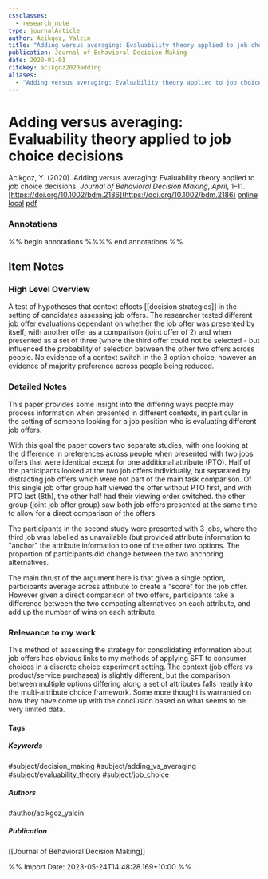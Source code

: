 ```yaml
---
cssclasses:
  - research_note
type: journalArticle
author: Acikgoz, Yalcin
title: "Adding versus averaging: Evaluability theory applied to job choice decisions"
publication: Journal of Behavioral Decision Making
date: 2020-01-01
citekey: acikgoz2020adding
aliases:
  - "Adding versus averaging: Evaluability theory applied to job choice decisions"
---
```


# Adding versus averaging: Evaluability theory applied to job choice decisions

Acikgoz, Y. (2020). Adding versus averaging: Evaluability theory applied to job choice decisions. _Journal of Behavioral Decision Making_, _April_, 1–11. [https://doi.org/10.1002/bdm.2186](https://doi.org/10.1002/bdm.2186)
[online](http://zotero.org/users/local/kZl3QdXV/items/47MN34IZ) [local](zotero://select/library/items/47MN34IZ) [pdf](file:///home/gjc216/Zotero/storage/CYNEUASR/bdm.2186.pdf)
 

### Annotations
%% begin annotations %%%% end annotations %%

## Item Notes

### High Level Overview

A test of hypotheses that context effects [[decision strategies]] in the
setting of candidates assessing job offers. The researcher tested
different job offer evaluations dependant on whether the job offer was
presented by itself, with another offer as a comparison (joint offer of
2) and when presented as a set of three (where the third offer could not
be selected - but influenced the probability of selection between the
other two offers across people. No evidence of a context switch in the 3
option choice, however an evidence of majority preference across people
being reduced.

### Detailed Notes

This paper provides some insight into the differing ways people may
process information when presented in different contexts, in particular
in the setting of someone looking for a job position who is evaluating
different job offers.

With this goal the paper covers two separate studies, with one looking
at the difference in preferences across people when presented with two
jobs offers that were identical except for one additional attribute
(PTO). Half of the participants looked at the two job offers
individually, but separated by distracting job offers which were not
part of the main task comparison. Of this single job offer group half
viewed the offer without PTO first, and with PTO last (8th), the other
half had their viewing order switched. the other group (joint job offer
group) saw both job offers presented at the same time to allow for a
direct comparison of the offers.

The participants in the second study were presented with 3 jobs, where
the third job was labelled as unavailable (but provided attribute
information to "anchor" the attribute information to one of the other
two options. The proportion of participants did change between the two
anchoring alternatives.

The main thrust of the argument here is that given a single option,
participants average across attribute to create a "score" for the job
offer. However given a direct comparison of two offers, participants
take a difference between the two competing alternatives on each
attribute, and add up the number of wins on each attribute.

### Relevance to my work

This method of assessing the strategy for consolidating information
about job offers has obvious links to my methods of applying SFT to
consumer choices in a discrete choice experiment setting. The context
(job offers vs product/service purchases) is slightly different, but the
comparison between multiple options differing along a set of attributes
falls neatly into the multi-attribute choice framework. Some more thought
is warranted on how they have come up with the conclusion based on what
seems to be very limited data.

#### Tags

##### Keywords

#subject/decision_making #subject/adding_vs_averaging #subject/evaluability_theory #subject/job_choice

##### Authors

#author/acikgoz_yalcin

##### Publication

[[Journal of Behavioral Decision Making]]


%% Import Date: 2023-05-24T14:48:28.169+10:00 %%
